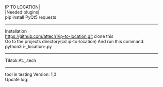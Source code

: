 IP TO LOCATION|                              
|Needed plugins|                             
pip install PyQt5 requests                                               
________________________________                           
Installation                        
https://github.com/attech1/ip-to-location.git clone this                         
Go to the projects directory(cd ip-to-location)
And run this command:                          
python3 i-_location-.py                                   
_______________________________________                         
Tiktok:At._.tech                       
__________________________________________________________________________     
tool in testing
Version: 1,0                                   
Update log:                    
